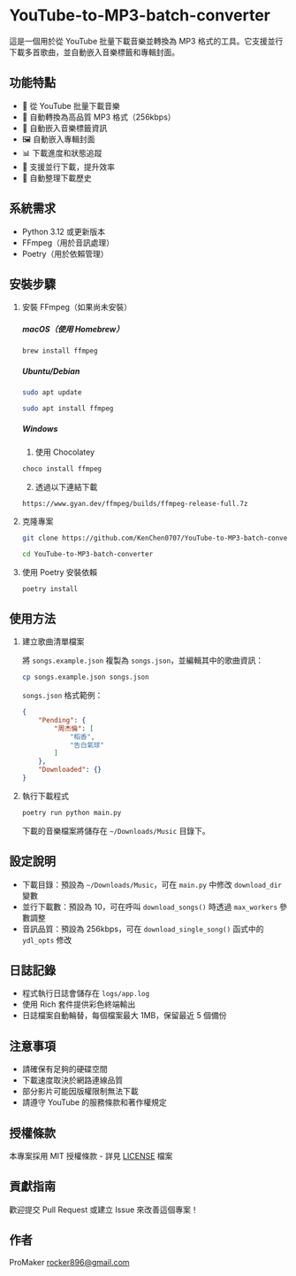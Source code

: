 # YouTube-to-MP3-batch-converter

這是一個用於從 YouTube 批量下載音樂並轉換為 MP3 格式的工具。它支援並行下載多首歌曲，並自動嵌入音樂標籤和專輯封面。

## 功能特點

- 🎵 從 YouTube 批量下載音樂
- 🔄 自動轉換為高品質 MP3 格式（256kbps）
- 📝 自動嵌入音樂標籤資訊
- 🖼️ 自動嵌入專輯封面
- 📊 下載進度和狀態追蹤
- 🚀 支援並行下載，提升效率
- 📁 自動整理下載歷史

## 系統需求

- Python 3.12 或更新版本
- FFmpeg（用於音訊處理）
- Poetry（用於依賴管理）

## 安裝步驟

1. 安裝 FFmpeg（如果尚未安裝）

   ##### macOS（使用 Homebrew）

   ```bash
   brew install ffmpeg
   ```

   ##### Ubuntu/Debian

   ```bash
   sudo apt update
   ```

   ```bash
   sudo apt install ffmpeg
   ```

   ##### Windows

   1. 使用 Chocolatey

   ```bash
   choco install ffmpeg
   ```

   2. 透過以下連結下載

   ```
   https://www.gyan.dev/ffmpeg/builds/ffmpeg-release-full.7z
   ```

2. 克隆專案

   ```bash
   git clone https://github.com/KenChen0707/YouTube-to-MP3-batch-converter.git
   ```

   ```bash
   cd YouTube-to-MP3-batch-converter
   ```

3. 使用 Poetry 安裝依賴

   ```bash
   poetry install
   ```

## 使用方法

1. 建立歌曲清單檔案

   將 `songs.example.json` 複製為 `songs.json`，並編輯其中的歌曲資訊：

   ```bash
   cp songs.example.json songs.json
   ```

   `songs.json` 格式範例：
   ```json
   {
       "Pending": {
           "周杰倫": [
               "稻香",
               "告白氣球"
           ]
       },
       "Downloaded": {}
   }
   ```

2. 執行下載程式

   ```bash
   poetry run python main.py
   ```

   下載的音樂檔案將儲存在 `~/Downloads/Music` 目錄下。

## 設定說明

- 下載目錄：預設為 `~/Downloads/Music`，可在 `main.py` 中修改 `download_dir` 變數
- 並行下載數：預設為 10，可在呼叫 `download_songs()` 時透過 `max_workers` 參數調整
- 音訊品質：預設為 256kbps，可在 `download_single_song()` 函式中的 `ydl_opts` 修改

## 日誌記錄

- 程式執行日誌會儲存在 `logs/app.log`
- 使用 Rich 套件提供彩色終端輸出
- 日誌檔案自動輪替，每個檔案最大 1MB，保留最近 5 個備份

## 注意事項

- 請確保有足夠的硬碟空間
- 下載速度取決於網路連線品質
- 部分影片可能因版權限制無法下載
- 請遵守 YouTube 的服務條款和著作權規定

## 授權條款

本專案採用 MIT 授權條款 - 詳見 [LICENSE](LICENSE) 檔案

## 貢獻指南

歡迎提交 Pull Request 或建立 Issue 來改善這個專案！

## 作者

ProMaker <rocker896@gmail.com> 